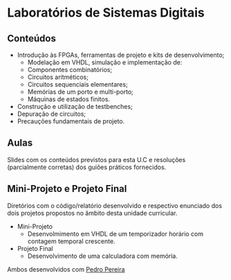 # Laboratórios de Sistemas Digitais
## Conteúdos
* Introdução às FPGAs, ferramentas de projeto e kits de desenvolvimento;
  * Modelação em VHDL, simulação e implementação de: 
  * Componentes combinatórios;
  * Circuitos aritméticos;
  * Circuitos sequenciais elementares;
  * Memórias de um porto e multi-porto;
  * Máquinas de estados finitos.
* Construção e utilização de testbenches;
* Depuração de circuitos;
* Precauções fundamentais de projeto.
## Aulas
Slides com os conteúdos previstos para esta U.C e
resoluções (parcialmente corretas) dos guiões práticos fornecidos.
## Mini-Projeto e Projeto Final
Diretórios com o código/relatório desenvolvido e respectivo enunciado dos dois projetos propostos no âmbito desta unidade curricular.

* Mini-Projeto
  * Desenvolmimento em VHDL de um temporizador horário com contagem temporal crescente.
* Projeto Final
  * Desenvolvimento de uma calculadora com memória.

Ambos desenvolvidos com [Pedro Pereira](https://github.com/pedrocjdpereira)
